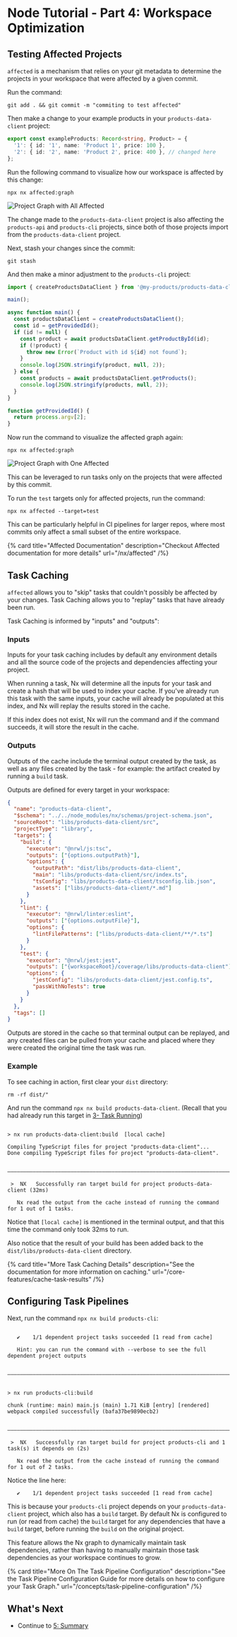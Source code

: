 # Node Tutorial - Part 4: Workspace Optimization

## Testing Affected Projects

`affected` is a mechanism that relies on your git metadata to determine the projects in your workspace that were affected by a given commit.

Run the command:

```shell
git add . && git commit -m "commiting to test affected"
```

Then make a change to your example products in your `products-data-client` project:

```typescript {% fileName="libs/products-data-client/src/lib/products-data-client.ts" %}
export const exampleProducts: Record<string, Product> = {
  '1': { id: '1', name: 'Product 1', price: 100 },
  '2': { id: '2', name: 'Product 2', price: 400 }, // changed here
};
```

Run the following command to visualize how our workspace is affected by this change:

```shell
npx nx affected:graph
```

![Project Graph with All Affected](/shared/node-tutorial/project-graph-with-all-affected.png)

The change made to the `products-data-client` project is also affecting the `products-api` and `products-cli` projects, since both of those projects import from the `products-data-client` project.

Next, stash your changes since the commit:

```shell
git stash
```

And then make a minor adjustment to the `products-cli` project:

```typescript {% fileName="apps/products-cli/src/main.ts" %}
import { createProductsDataClient } from '@my-products/products-data-client';

main();

async function main() {
  const productsDataClient = createProductsDataClient();
  const id = getProvidedId();
  if (id != null) {
    const product = await productsDataClient.getProductById(id);
    if (!product) {
      throw new Error(`Product with id ${id} not found`);
    }
    console.log(JSON.stringify(product, null, 2));
  } else {
    const products = await productsDataClient.getProducts();
    console.log(JSON.stringify(products, null, 2));
  }
}

function getProvidedId() {
  return process.argv[2];
}
```

Now run the command to visualize the affected graph again:

```shell
npx nx affected:graph
```

![Project Graph with One Affected](/shared/node-tutorial/project-graph-with-one-affected.png)

This can be leveraged to run tasks only on the projects that were affected by this commit.

To run the `test` targets only for affected projects, run the command:

```shell
npx nx affected --target=test
```

This can be particularly helpful in CI pipelines for larger repos, where most commits only affect a small subset of the entire workspace.

{% card title="Affected Documentation" description="Checkout Affected documentation for more details" url="/nx/affected" /%}

## Task Caching

`affected` allows you to "skip" tasks that couldn't possibly be affected by your changes. Task Caching allows you to "replay" tasks that have already been run.

Task Caching is informed by "inputs" and "outputs":

### Inputs

Inputs for your task caching includes by default any environment details and all the source code of the projects and dependencies affecting your project.

When running a task, Nx will determine all the inputs for your task and create a hash that will be used to index your cache. If you've already run this task with the same inputs, your cache will already be populated at this index, and Nx will replay the results stored in the cache.

If this index does not exist, Nx will run the command and if the command succeeds, it will store the result in the cache.

### Outputs

Outputs of the cache include the terminal output created by the task, as well as any files created by the task - for example: the artifact created by running a `build` task.

Outputs are defined for every target in your workspace:

```json {% fileName="libs/products-data-client/project.json" %}
{
  "name": "products-data-client",
  "$schema": "../../node_modules/nx/schemas/project-schema.json",
  "sourceRoot": "libs/products-data-client/src",
  "projectType": "library",
  "targets": {
    "build": {
      "executor": "@nrwl/js:tsc",
      "outputs": ["{options.outputPath}"],
      "options": {
        "outputPath": "dist/libs/products-data-client",
        "main": "libs/products-data-client/src/index.ts",
        "tsConfig": "libs/products-data-client/tsconfig.lib.json",
        "assets": ["libs/products-data-client/*.md"]
      }
    },
    "lint": {
      "executor": "@nrwl/linter:eslint",
      "outputs": ["{options.outputFile}"],
      "options": {
        "lintFilePatterns": ["libs/products-data-client/**/*.ts"]
      }
    },
    "test": {
      "executor": "@nrwl/jest:jest",
      "outputs": ["{workspaceRoot}/coverage/libs/products-data-client"],
      "options": {
        "jestConfig": "libs/products-data-client/jest.config.ts",
        "passWithNoTests": true
      }
    }
  },
  "tags": []
}
```

Outputs are stored in the cache so that terminal output can be replayed, and any created files can be pulled from your cache and placed where they were created the original time the task was run.

### Example

To see caching in action, first clear your `dist` directory:

```shell
rm -rf dist/"
```

And run the command `npx nx build products-data-client`. (Recall that you had already run this target in [3- Task Running](/node-tutorial/3-task-running))

```{% command="npx nx build products-data-client" path="~/my-products" %}

> nx run products-data-client:build  [local cache]

Compiling TypeScript files for project "products-data-client"...
Done compiling TypeScript files for project "products-data-client".

 ———————————————————————————————————————————————————————————————————————————————————————————————

 >  NX   Successfully ran target build for project products-data-client (32ms)

   Nx read the output from the cache instead of running the command for 1 out of 1 tasks.
```

Notice that `[local cache]` is mentioned in the terminal output, and that this time the command only took 32ms to run.

Also notice that the result of your build has been added back to the `dist/libs/products-data-client` directory.

{% card title="More Task Caching Details" description="See the documentation for more information on caching." url="/core-features/cache-task-results" /%}

## Configuring Task Pipelines

Next, run the command `npx nx build products-cli`:

```{% command="npx nx build products-cli" path="~/my-products" %}

   ✔    1/1 dependent project tasks succeeded [1 read from cache]

   Hint: you can run the command with --verbose to see the full dependent project outputs

 ———————————————————————————————————————————————————————————————————————————————————————————————


> nx run products-cli:build

chunk (runtime: main) main.js (main) 1.71 KiB [entry] [rendered]
webpack compiled successfully (bafa37be9890ecb2)

 ———————————————————————————————————————————————————————————————————————————————————————————————

 >  NX   Successfully ran target build for project products-cli and 1 task(s) it depends on (2s)

   Nx read the output from the cache instead of running the command for 1 out of 2 tasks.
```

Notice the line here:

```text
   ✔    1/1 dependent project tasks succeeded [1 read from cache]
```

This is because your `products-cli` project depends on your `products-data-client` project, which also has a `build` target. By default Nx is configured to run (or read from cache) the `build` target for any dependencies that have a `build` target, before running the `build` on the original project.

This feature allows the Nx graph to dynamically maintain task dependencies, rather than having to manually maintain those task dependencies as your workspace continues to grow.

{% card title="More On The Task Pipeline Configuration" description="See the Task Pipeline Configuration Guide for more details on how to configure your Task Graph." url="/concepts/task-pipeline-configuration" /%}

## What's Next

- Continue to [5: Summary](/node-tutorial/5-summary)
